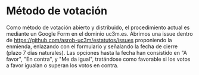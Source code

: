 # Método de votación

Como método de votación abierto y distribuido, el procedimiento actual es mediante un Google Form en el dominio uc3m.es.
Abrimos una issue dentro de https://github.com/asrob-uc3m/estatutos/issues proponiendo la enmienda, enlazando con el formulario y señalando la fecha de cierre (plazo 7 días naturales).
Las opciones hasta la fecha han consistido en "A favor", "En contra", y "Me da igual", tratándose como favorable si los votos a favor igualan o superan los votos en contra.

